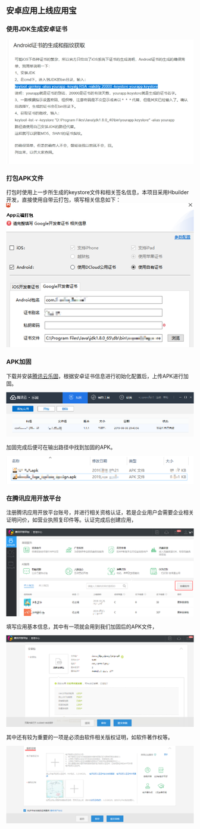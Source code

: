 ## 安卓应用上线应用宝

### 使用JDK生成安卓证书

![title](https://raw.githubusercontent.com/XQLong/Image-Hosting/master/gitnote/2019/08/08/1565267206504-1565267206844.png)

### 打包APK文件

打包时使用上一步所生成的keystore文件和相关签名信息，本项目采用Hbuilder开发，直接使用自带云打包，填写相关信息如下：
![title](https://raw.githubusercontent.com/XQLong/Image-Hosting/master/gitnote/2019/08/08/1565267320024-1565267320028.png)

### APK加固

下载并安装[腾讯云乐固](http://legu.qcloud.com/)，根据安卓证书信息进行初始化配置后，上传APK进行加固。

![title](https://raw.githubusercontent.com/XQLong/Image-Hosting/master/gitnote/2019/08/08/1565268278019-1565268278026.png)

加固完成后便可在输出路径中找到加固的APK。

![title](https://raw.githubusercontent.com/XQLong/Image-Hosting/master/gitnote/2019/08/08/1565268190966-1565268190975.png)

### 在腾讯应用开放平台

注册腾讯应用开放平台账号，并进行相关资格认证，若是企业用户会需要企业相关证明问价，如营业执照复印件等。认证完成后创建应用，

![title](https://raw.githubusercontent.com/XQLong/Image-Hosting/master/gitnote/2019/08/08/1565268509974-1565268509980.png)

填写应用基本信息，其中有一项就会用到我们加固后的APK文件，

![title](https://raw.githubusercontent.com/XQLong/Image-Hosting/master/gitnote/2019/08/08/1565269766201-1565269766215.png)

其中还有较为重要的一项是必须由软件相关版权证明，如软件著作权等。

![title](https://raw.githubusercontent.com/XQLong/Image-Hosting/master/gitnote/2019/08/08/1565271046113-1565271046120.png)